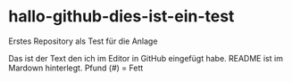 # hallo-github-dies-ist-ein-test
Erstes Repository als Test für die Anlage

Das ist der Text den ich im Editor in GitHub eingefügt habe.
README ist im Mardown hinterlegt. 
Pfund (#) = Fett
